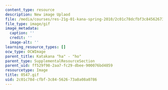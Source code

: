 ```yaml
---
content_type: resource
description: New image Uplaod
file: /media/courses/res-21g-01-kana-spring-2010/2c01c78dcfbf3c84562673a8a08a0786_0547.gif
file_type: image/gif
image_metadata:
  caption: ''
  credit: ''
  image-alt: ''
learning_resource_types: []
ocw_type: OCWImage
parent_title: Katakana "ha" - "ho"
parent_type: SupplementalResourceSection
parent_uid: ff529f98-2aa7-fc29-dbee-900076bd4859
resourcetype: Image
title: 0547.gif
uid: 2c01c78d-cfbf-3c84-5626-73a8a08a0786
---
```

